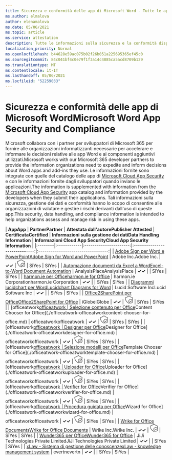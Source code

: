 ```yaml
---
title: Sicurezza e conformità delle app di Microsoft Word - Tutte le app
ms.author: elmalova
author: elenamalova
ms.date: 05/06/2021
ms.topic: article
ms.service: attestation
description: Tutte le informazioni sulla sicurezza e la conformità disponibili per tutte le app di Microsoft Word.
localization_priority: Normal
ms.openlocfilehash: b44628e59ac075b02f26b051a225695365ef45c0
ms.sourcegitcommit: 84c041bf4c0e79f1f3a14c4885ca5acd8709b129
ms.translationtype: MT
ms.contentlocale: it-IT
ms.lasthandoff: 05/06/2021
ms.locfileid: "52259033"
---
```

# <a name="microsoft-word-app-security-and-compliance"></a><span data-ttu-id="82749-103">Sicurezza e conformità delle app di Microsoft Word</span><span class="sxs-lookup"><span data-stu-id="82749-103">Microsoft Word App Security and Compliance</span></span>

<span data-ttu-id="82749-104">Microsoft collabora con i partner per sviluppatori di Microsoft 365 per fornire alle organizzazioni informatizzanti necessarie per accelerare e informare le decisioni relative alle app Word e ai componenti aggiuntivi utilizzati.</span><span class="sxs-lookup"><span data-stu-id="82749-104">Microsoft works with our Microsoft 365 developer partners to provide the information organizations need to expedite and inform decisions about Word apps and add-ins they use.</span></span> <span data-ttu-id="82749-105">Le informazioni fornite sono integrate con quelle del catalogo delle app di [Microsoft Cloud App Security](https://www.microsoft.com/en-us/enterprise-mobility-security/cloud-app-security) e con le informazioni fornite dagli sviluppatori quando inviano le applicazioni.</span><span class="sxs-lookup"><span data-stu-id="82749-105">The information is supplemented with information from the [Microsoft Cloud App Security](https://www.microsoft.com/en-us/enterprise-mobility-security/cloud-app-security) app catalog and information provided by the developers when they submit their applications.</span></span> <span data-ttu-id="82749-106">Tali informazioni sulla sicurezza, gestione dei dati e conformità hanno lo scopo di consentire alle organizzazioni di valutare e gestire i rischi derivanti dall'uso di queste app.</span><span class="sxs-lookup"><span data-stu-id="82749-106">This security, data handling, and compliance information is intended to help organizations assess and manage risk in using these apps.</span></span>

| <span data-ttu-id="82749-107">**App**</span><span class="sxs-lookup"><span data-stu-id="82749-107">**App**</span></span> | <span data-ttu-id="82749-108">**Partner**</span><span class="sxs-lookup"><span data-stu-id="82749-108">**Partner**</span></span> | <span data-ttu-id="82749-109">**Attestata dall'autore**</span><span class="sxs-lookup"><span data-stu-id="82749-109">**Publisher Attested**</span></span> | <span data-ttu-id="82749-110">**Certificata**</span><span class="sxs-lookup"><span data-stu-id="82749-110">**Certified**</span></span> | <span data-ttu-id="82749-111">**Informazioni sulla gestione dei dati**</span><span class="sxs-lookup"><span data-stu-id="82749-111">**Data Handling Information**</span></span> | <span data-ttu-id="82749-112">**Informazioni Cloud App Security**</span><span class="sxs-lookup"><span data-stu-id="82749-112">**Cloud App Security Information**</span></span> |
|:--------|:------------|:----------------------:|:-----------------------------:|:----------------------------------:|
| [<span data-ttu-id="82749-113">Adobe Sign per Word e PowerPoint</span><span class="sxs-lookup"><span data-stu-id="82749-113">Adobe Sign for Word and PowerPoint</span></span>](./adobe-inc-sign-for-word-and-powerpoint.md) | <span data-ttu-id="82749-114">Adobe Inc.</span><span class="sxs-lookup"><span data-stu-id="82749-114">Adobe Inc.</span></span> | <span data-ttu-id="82749-115">**✓**</span><span class="sxs-lookup"><span data-stu-id="82749-115">**✓**</span></span> | <img alt="Certified application badge" src="../media/certified-badge.png" height="25" width="25" /> | <span data-ttu-id="82749-116">Sì</span><span class="sxs-lookup"><span data-stu-id="82749-116">Yes</span></span> | <span data-ttu-id="82749-117">Sì</span><span class="sxs-lookup"><span data-stu-id="82749-117">Yes</span></span> |
| [<span data-ttu-id="82749-118">Automazione documenti da Excel a Word</span><span class="sxs-lookup"><span data-stu-id="82749-118">Excel-to-Word Document Automation</span></span>](./analysisplace-excel-to-word-document-automation.md) | <span data-ttu-id="82749-119">AnalysisPlace</span><span class="sxs-lookup"><span data-stu-id="82749-119">AnalysisPlace</span></span> | <span data-ttu-id="82749-120">**✓**</span><span class="sxs-lookup"><span data-stu-id="82749-120">**✓**</span></span> |  | <span data-ttu-id="82749-121">Sì</span><span class="sxs-lookup"><span data-stu-id="82749-121">Yes</span></span> | <span data-ttu-id="82749-122">Sì</span><span class="sxs-lookup"><span data-stu-id="82749-122">Yes</span></span> |
| [<span data-ttu-id="82749-123">harmon.ie per Office</span><span class="sxs-lookup"><span data-stu-id="82749-123">harmon.ie for Office</span></span>](./harmonie-corporation-for-office.md) | <span data-ttu-id="82749-124">harmon.ie Corporation</span><span class="sxs-lookup"><span data-stu-id="82749-124">harmon.ie Corporation</span></span> | <span data-ttu-id="82749-125">**✓**</span><span class="sxs-lookup"><span data-stu-id="82749-125">**✓**</span></span> |  | <span data-ttu-id="82749-126">Sì</span><span class="sxs-lookup"><span data-stu-id="82749-126">Yes</span></span> | <span data-ttu-id="82749-127">Sì</span><span class="sxs-lookup"><span data-stu-id="82749-127">Yes</span></span> |
| [<span data-ttu-id="82749-128">Diagrammi lucidchart per Word</span><span class="sxs-lookup"><span data-stu-id="82749-128">Lucidchart Diagrams for Word</span></span>](./lucid-software-inc-lucidchart-diagrams-for-word.md) | <span data-ttu-id="82749-129">Lucid Software Inc</span><span class="sxs-lookup"><span data-stu-id="82749-129">Lucid Software Inc</span></span> | <span data-ttu-id="82749-130">**✓**</span><span class="sxs-lookup"><span data-stu-id="82749-130">**✓**</span></span> |  | <span data-ttu-id="82749-131">Sì</span><span class="sxs-lookup"><span data-stu-id="82749-131">Yes</span></span> | <span data-ttu-id="82749-132">Sì</span><span class="sxs-lookup"><span data-stu-id="82749-132">Yes</span></span> |
| [<span data-ttu-id="82749-133">Office2SharePoint per Office</span><span class="sxs-lookup"><span data-stu-id="82749-133">Office2SharePoint for Office</span></span>](./iglobe-office2sharepoint-for-office.md) | <span data-ttu-id="82749-134">iGlobe</span><span class="sxs-lookup"><span data-stu-id="82749-134">iGlobe</span></span> | <span data-ttu-id="82749-135">**✓**</span><span class="sxs-lookup"><span data-stu-id="82749-135">**✓**</span></span> | <img alt="Certified application badge" src="../media/certified-badge.png" height="25" width="25" /> | <span data-ttu-id="82749-136">Sì</span><span class="sxs-lookup"><span data-stu-id="82749-136">Yes</span></span> | <span data-ttu-id="82749-137">Sì</span><span class="sxs-lookup"><span data-stu-id="82749-137">Yes</span></span> |
| <span data-ttu-id="82749-138">[officeatwork</span><span class="sxs-lookup"><span data-stu-id="82749-138">[officeatwork</span></span> | <span data-ttu-id="82749-139">Selezione contenuto per Office](./officeatwork-officeatworkcontent-chooser-for-office.md)</span><span class="sxs-lookup"><span data-stu-id="82749-139">Content Chooser for Office](./officeatwork-officeatworkcontent-chooser-for-office.md)</span></span> | <span data-ttu-id="82749-140">officeatwork</span><span class="sxs-lookup"><span data-stu-id="82749-140">officeatwork</span></span> | <span data-ttu-id="82749-141">**✓**</span><span class="sxs-lookup"><span data-stu-id="82749-141">**✓**</span></span> | <img alt="Certified application badge" src="../media/certified-badge.png" height="25" width="25" /> | <span data-ttu-id="82749-142">Sì</span><span class="sxs-lookup"><span data-stu-id="82749-142">Yes</span></span> | <span data-ttu-id="82749-143">Sì</span><span class="sxs-lookup"><span data-stu-id="82749-143">Yes</span></span> |
| <span data-ttu-id="82749-144">[officeatwork</span><span class="sxs-lookup"><span data-stu-id="82749-144">[officeatwork</span></span> | <span data-ttu-id="82749-145">Designer per Office](./officeatwork-officeatworkdesigner-for-office.md)</span><span class="sxs-lookup"><span data-stu-id="82749-145">Designer for Office](./officeatwork-officeatworkdesigner-for-office.md)</span></span> | <span data-ttu-id="82749-146">officeatwork</span><span class="sxs-lookup"><span data-stu-id="82749-146">officeatwork</span></span> | <span data-ttu-id="82749-147">**✓**</span><span class="sxs-lookup"><span data-stu-id="82749-147">**✓**</span></span> | <img alt="Certified application badge" src="../media/certified-badge.png" height="25" width="25" /> | <span data-ttu-id="82749-148">Sì</span><span class="sxs-lookup"><span data-stu-id="82749-148">Yes</span></span> | <span data-ttu-id="82749-149">Sì</span><span class="sxs-lookup"><span data-stu-id="82749-149">Yes</span></span> |
| <span data-ttu-id="82749-150">[officeatwork</span><span class="sxs-lookup"><span data-stu-id="82749-150">[officeatwork</span></span> | <span data-ttu-id="82749-151">Selezione modelli per Office](./officeatwork-officeatworktemplate-chooser-for-office.md)</span><span class="sxs-lookup"><span data-stu-id="82749-151">Template Chooser for Office](./officeatwork-officeatworktemplate-chooser-for-office.md)</span></span> | <span data-ttu-id="82749-152">officeatwork</span><span class="sxs-lookup"><span data-stu-id="82749-152">officeatwork</span></span> | <span data-ttu-id="82749-153">**✓**</span><span class="sxs-lookup"><span data-stu-id="82749-153">**✓**</span></span> | <img alt="Certified application badge" src="../media/certified-badge.png" height="25" width="25" /> | <span data-ttu-id="82749-154">Sì</span><span class="sxs-lookup"><span data-stu-id="82749-154">Yes</span></span> | <span data-ttu-id="82749-155">Sì</span><span class="sxs-lookup"><span data-stu-id="82749-155">Yes</span></span> |
| <span data-ttu-id="82749-156">[officeatwork</span><span class="sxs-lookup"><span data-stu-id="82749-156">[officeatwork</span></span> | <span data-ttu-id="82749-157">Uploader for Office](./officeatwork-officeatworkuploader-for-office.md)</span><span class="sxs-lookup"><span data-stu-id="82749-157">Uploader for Office](./officeatwork-officeatworkuploader-for-office.md)</span></span> | <span data-ttu-id="82749-158">officeatwork</span><span class="sxs-lookup"><span data-stu-id="82749-158">officeatwork</span></span> | <span data-ttu-id="82749-159">**✓**</span><span class="sxs-lookup"><span data-stu-id="82749-159">**✓**</span></span> | <img alt="Certified application badge" src="../media/certified-badge.png" height="25" width="25" /> | <span data-ttu-id="82749-160">Sì</span><span class="sxs-lookup"><span data-stu-id="82749-160">Yes</span></span> | <span data-ttu-id="82749-161">Sì</span><span class="sxs-lookup"><span data-stu-id="82749-161">Yes</span></span> |
| <span data-ttu-id="82749-162">[officeatwork</span><span class="sxs-lookup"><span data-stu-id="82749-162">[officeatwork</span></span> | <span data-ttu-id="82749-163">Verifier for Office](./officeatwork-officeatworkverifier-for-office.md)</span><span class="sxs-lookup"><span data-stu-id="82749-163">Verifier for Office](./officeatwork-officeatworkverifier-for-office.md)</span></span> | <span data-ttu-id="82749-164">officeatwork</span><span class="sxs-lookup"><span data-stu-id="82749-164">officeatwork</span></span> | <span data-ttu-id="82749-165">**✓**</span><span class="sxs-lookup"><span data-stu-id="82749-165">**✓**</span></span> | <img alt="Certified application badge" src="../media/certified-badge.png" height="25" width="25" /> | <span data-ttu-id="82749-166">Sì</span><span class="sxs-lookup"><span data-stu-id="82749-166">Yes</span></span> | <span data-ttu-id="82749-167">Sì</span><span class="sxs-lookup"><span data-stu-id="82749-167">Yes</span></span> |
| <span data-ttu-id="82749-168">[officeatwork</span><span class="sxs-lookup"><span data-stu-id="82749-168">[officeatwork</span></span> | <span data-ttu-id="82749-169">Procedura guidata per Office](./officeatwork-officeatworkwizard-for-office.md)</span><span class="sxs-lookup"><span data-stu-id="82749-169">Wizard for Office](./officeatwork-officeatworkwizard-for-office.md)</span></span> | <span data-ttu-id="82749-170">officeatwork</span><span class="sxs-lookup"><span data-stu-id="82749-170">officeatwork</span></span> | <span data-ttu-id="82749-171">**✓**</span><span class="sxs-lookup"><span data-stu-id="82749-171">**✓**</span></span> | <img alt="Certified application badge" src="../media/certified-badge.png" height="25" width="25" /> | <span data-ttu-id="82749-172">Sì</span><span class="sxs-lookup"><span data-stu-id="82749-172">Yes</span></span> | <span data-ttu-id="82749-173">Sì</span><span class="sxs-lookup"><span data-stu-id="82749-173">Yes</span></span> |
| [<span data-ttu-id="82749-174">Wrike for Office Documents</span><span class="sxs-lookup"><span data-stu-id="82749-174">Wrike for Office Documents</span></span>](./wrike-inc-for-office-documents.md) | <span data-ttu-id="82749-175">Wrike Inc.</span><span class="sxs-lookup"><span data-stu-id="82749-175">Wrike Inc.</span></span> | <span data-ttu-id="82749-176">**✓**</span><span class="sxs-lookup"><span data-stu-id="82749-176">**✓**</span></span> | <img alt="Certified application badge" src="../media/certified-badge.png" height="25" width="25" /> | <span data-ttu-id="82749-177">Sì</span><span class="sxs-lookup"><span data-stu-id="82749-177">Yes</span></span> | <span data-ttu-id="82749-178">Sì</span><span class="sxs-lookup"><span data-stu-id="82749-178">Yes</span></span> |
| [<span data-ttu-id="82749-179">Wunder365 per Office</span><span class="sxs-lookup"><span data-stu-id="82749-179">Wunder365 for Office</span></span>](./jiji-technologies-private-limited-wunder365-for-office.md) | <span data-ttu-id="82749-180">JiJi Technologies Private Limited</span><span class="sxs-lookup"><span data-stu-id="82749-180">JiJi Technologies Private Limited</span></span> | <span data-ttu-id="82749-181">**✓**</span><span class="sxs-lookup"><span data-stu-id="82749-181">**✓**</span></span> |  | <span data-ttu-id="82749-182">Sì</span><span class="sxs-lookup"><span data-stu-id="82749-182">Yes</span></span> | <span data-ttu-id="82749-183">Sì</span><span class="sxs-lookup"><span data-stu-id="82749-183">Yes</span></span> |
| [<span data-ttu-id="82749-184">xLaw - Sistema di gestione delle conoscenze</span><span class="sxs-lookup"><span data-stu-id="82749-184">xLaw - knowledge management system</span></span>](./evertn-xlaw-knowledge-management-system.md) | <span data-ttu-id="82749-185">evertn</span><span class="sxs-lookup"><span data-stu-id="82749-185">evertn</span></span> | <span data-ttu-id="82749-186">**✓**</span><span class="sxs-lookup"><span data-stu-id="82749-186">**✓**</span></span> |  | <span data-ttu-id="82749-187">Sì</span><span class="sxs-lookup"><span data-stu-id="82749-187">Yes</span></span> | <span data-ttu-id="82749-188">Sì</span><span class="sxs-lookup"><span data-stu-id="82749-188">Yes</span></span> |

